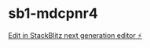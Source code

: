 # sb1-mdcpnr4

[Edit in StackBlitz next generation editor ⚡️](https://stackblitz.com/~/github.com/Afrik-bot/sb1-mdcpnr4)